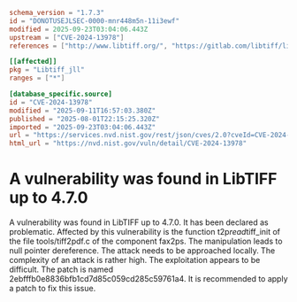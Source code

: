 ```toml
schema_version = "1.7.3"
id = "DONOTUSEJLSEC-0000-mnr448m5n-11i3ewf"
modified = 2025-09-23T03:04:06.443Z
upstream = ["CVE-2024-13978"]
references = ["http://www.libtiff.org/", "https://gitlab.com/libtiff/libtiff/-/commit/2ebfffb0e8836bfb1cd7d85c059cd285c59761a4", "https://gitlab.com/libtiff/libtiff/-/issues/649", "https://gitlab.com/libtiff/libtiff/-/merge_requests/667", "https://vuldb.com/?ctiid.318355", "https://vuldb.com/?id.318355", "https://vuldb.com/?submit.624562", "https://gitlab.com/libtiff/libtiff/-/issues/649"]

[[affected]]
pkg = "Libtiff_jll"
ranges = ["*"]

[database_specific.source]
id = "CVE-2024-13978"
modified = "2025-09-11T16:57:03.380Z"
published = "2025-08-01T22:15:25.320Z"
imported = "2025-09-23T03:04:06.443Z"
url = "https://services.nvd.nist.gov/rest/json/cves/2.0?cveId=CVE-2024-13978"
html_url = "https://nvd.nist.gov/vuln/detail/CVE-2024-13978"
```

# A vulnerability was found in LibTIFF up to 4.7.0

A vulnerability was found in LibTIFF up to 4.7.0. It has been declared as problematic. Affected by this vulnerability is the function t2p*read*tiff_init of the file tools/tiff2pdf.c of the component fax2ps. The manipulation leads to null pointer dereference. The attack needs to be approached locally. The complexity of an attack is rather high. The exploitation appears to be difficult. The patch is named 2ebfffb0e8836bfb1cd7d85c059cd285c59761a4. It is recommended to apply a patch to fix this issue.

